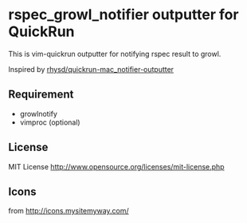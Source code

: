 # rspec\_growl\_notifier outputter for QuickRun

This is vim-quickrun outputter for notifying rspec result to growl.

Inspired by [rhysd/quickrun-mac_notifier-outputter](https://github.com/rhysd/quickrun-mac_notifier-outputter "rhysd/quickrun-mac_notifier-outputter")

## Requirement

- growlnotify
- vimproc (optional)

## License

MIT License http://www.opensource.org/licenses/mit-license.php

## Icons

from http://icons.mysitemyway.com/
